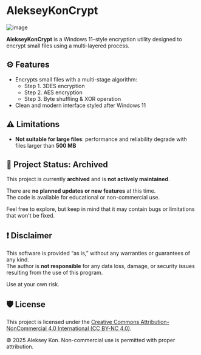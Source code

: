 # AlekseyKonCrypt

![image](https://github.com/user-attachments/assets/c0d7308e-9545-454e-8ddd-d07684e55b27)

**AlekseyKonCrypt** is a Windows 11–style encryption utility designed to encrypt small files using a multi-layered process.

## ⚙️ Features

- Encrypts small files with a multi-stage algorithm:
  - Step 1. 3DES encryption
  - Step 2. AES encryption
  - Step 3. Byte shuffling & XOR operation
- Clean and modern interface styled after Windows 11

## ⚠️ Limitations

- **Not suitable for large files**: performance and reliability degrade with files larger than **500 MB**

## 🚧 Project Status: Archived

This project is currently **archived** and is **not actively maintained**.

There are **no planned updates or new features** at this time.  
The code is available for educational or non-commercial use.

Feel free to explore, but keep in mind that it may contain bugs or limitations that won't be fixed.


## ❗ Disclaimer

This software is provided “as is,” without any warranties or guarantees of any kind.  
The author is **not responsible** for any data loss, damage, or security issues resulting from the use of this program.

Use at your own risk.

## 🛡️ License

This project is licensed under the [Creative Commons Attribution-NonCommercial 4.0 International (CC BY-NC 4.0)](https://creativecommons.org/licenses/by-nc/4.0/).

© 2025 Aleksey Kon. Non-commercial use is permitted with proper attribution.
